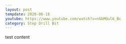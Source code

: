 ```yaml
---
layout: post
tempdate: 2020-06-15
youtube: https://www.youtube.com/watch?v=nGbMQul6_Bc
category: Step Drill Bit
---
```

test content